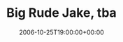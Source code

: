---
templateKey: event
guid: 089361d7-6eab-11ea-99c5-002590d1d1b0
date: 2006-10-25T19:00:00+00:00
eventTime: '7pm'
title: Big Rude Jake, tba
artist: Big Rude Jake
city: Ajax
venue: tba
group: Tim Shia
guests: Sarah M, Jack C.
---